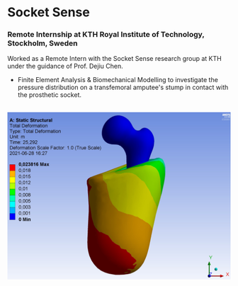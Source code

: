 # Socket Sense
### Remote Internship at KTH Royal Institute of Technology, Stockholm, Sweden
Worked as a Remote Intern with the Socket Sense research group at KTH under the guidance of Prof. Dejiu Chen. 

- Finite Element Analysis & Biomechanical Modelling to investigate the pressure distribution on a transfemoral amputee's stump in contact with the prosthetic socket.<br><br>

![Total Deformation](https://github.com/srivastav-ayush/socket-sense/blob/main/socketsense-4.jpg)

